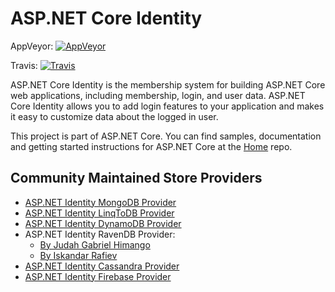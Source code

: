 ASP.NET Core Identity
===

AppVeyor: [![AppVeyor](https://ci.appveyor.com/api/projects/status/vf79kttspnblh2hx/branch/dev?svg=true)](https://ci.appveyor.com/project/aspnetci/Identity/branch/dev)

Travis:   [![Travis](https://travis-ci.org/aspnet/Identity.svg?branch=dev)](https://travis-ci.org/aspnet/Identity)

ASP.NET Core Identity is the membership system for building ASP.NET Core web applications, including membership, login, and user data. ASP.NET Core Identity allows you to add login features to your application and makes it easy to customize data about the logged in user.

This project is part of ASP.NET Core. You can find samples, documentation and getting started instructions for ASP.NET Core at the [Home](https://github.com/aspnet/home) repo.

## Community Maintained Store Providers

 - [ASP.NET Identity MongoDB Provider](https://github.com/tugberkugurlu/AspNetCore.Identity.MongoDB)
 - [ASP.NET Identity LinqToDB Provider](https://github.com/ili/LinqToDB.Identity)
 - [ASP.NET Identity DynamoDB Provider](https://github.com/miltador/AspNetCore.Identity.DynamoDB)
 - ASP.NET Identity RavenDB Provider:
    - [By Judah Gabriel Himango](https://github.com/JudahGabriel/RavenDB.Identity)
    - [By Iskandar Rafiev](https://github.com/maqduni/AspNetCore.Identity.RavenDB)
 - [ASP.NET Identity Cassandra Provider](https://github.com/lkubis/AspNetCore.Identity.Cassandra)
 - [ASP.NET Identity Firebase Provider](https://github.com/aguacongas/Identity.Firebase)
